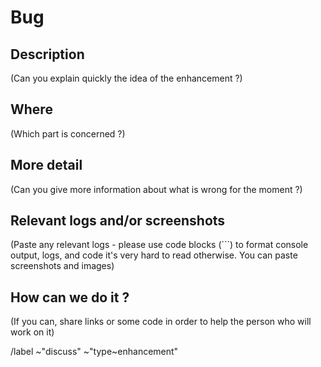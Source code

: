 # Bug

## Description

(Can you explain quickly the idea of the enhancement ?)

## Where

(Which part is concerned ?)

## More detail

(Can you give more information about what is wrong for the moment  ?)

## Relevant logs and/or screenshots

(Paste any relevant logs - please use code blocks (```) to format console output, logs, and code
it's very hard to read otherwise. You can paste screenshots and images)

## How can we do it ?

(If you can, share links or some code in order to help the person who will work on it)

/label ~"discuss" ~"type~enhancement"
